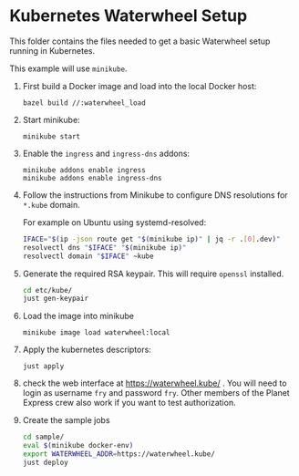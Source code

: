 Kubernetes Waterwheel Setup
===========================

This folder contains the files needed to get a basic Waterwheel setup 
running in Kubernetes.

This example will use `minikube`.

1. First build a Docker image and load into the local Docker host:

   ```
   bazel build //:waterwheel_load
   ```

1. Start minikube:

   ```
   minikube start
   ```

1. Enable the `ingress` and `ingress-dns` addons:

   ```
   minikube addons enable ingress
   minikube addons enable ingress-dns
   ```

1. Follow the instructions from Minikube to configure DNS resolutions
   for `*.kube` domain.

   For example on Ubuntu using systemd-resolved:

   ```bash
   IFACE="$(ip -json route get "$(minikube ip)" | jq -r .[0].dev)"
   resolvectl dns "$IFACE" "$(minikube ip)"
   resolvectl domain "$IFACE" ~kube
   ```

1. Generate the required RSA keypair.
   This will require `openssl` installed.

   ```bash
   cd etc/kube/
   just gen-keypair
   ```

1. Load the image into minikube

   ```
   minikube image load waterwheel:local
   ```


1. Apply the kubernetes descriptors:

   ``` 
   just apply
   ```

1. check the web interface at https://waterwheel.kube/ . You will need to 
   login as username `fry`  and password `fry`. Other members of the Planet Express crew
   also work if you want to test authorization.

1. Create the sample jobs

   ```bash
   cd sample/
   eval $(minikube docker-env)
   export WATERWHEEL_ADDR=https://waterwheel.kube/
   just deploy
   ```
